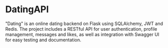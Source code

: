 # DatingAPI
"Dating" is an online dating backend on Flask using SQLAlchemy, JWT and Redis. The project includes a RESTful API for user authentication, profile management, messages and likes, as well as integration with Swagger UI for easy testing and documentation.

